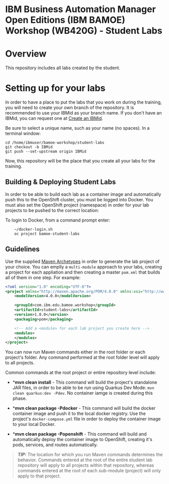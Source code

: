 # IBM Business Automation Manager Open Editions (IBM BAMOE) Workshop (WB420G) - Student Labs

# Overview
This repository includes all labs created by the student.

# Setting up for your labs
In order to have a place to put the labs that you work on during the training, you will need to create your own branch of the repository.  It is recommended to use your IBMid as your branch name.  If you don't have an IBMid, you can request one at [Create an IBMid](https://www.ibm.com/account/reg/us-en/signup?formid=urx-19776).

Be sure to select a unique name, such as your name (no spaces).  In a terminal window:

```shell
cd /home/ibmuser/bamoe-workshop/student-labs
git checkout -b IBMid
git push --set-upstream origin IBMid
```

Now, this repository will be the place that you create all your labs for the training.  

## Building & Deploying Student Labs
In order to be able to build each lab as a container image and automatically push this to the OpenShift cluster, you must be logged into Docker.  You must also set the OpenShift project (namespace) in order for your lab projects to be pushed to the correct location:

To login to Docker, from a command prompt enter:

```shell
	~/docker-login.sh
	oc project bamoe-student-labs
```

## Guidelines
Use the supplied [Maven Archetypes](../bamoe-maven/README.md) in order to generate the lab project of your choice.  You can emplly a `multi-module` approach to your labs, creating a project for each appliation and then creating a master `pom.xml` that builds all of them in one step.  For example:

```xml
<?xml version="1.0" encoding="UTF-8"?>
<project xmlns="http://maven.apache.org/POM/4.0.0" xmlns:xsi="http://www.w3.org/2001/XMLSchema-instance" xsi:schemaLocation="http://maven.apache.org/POM/4.0.0 http://maven.apache.org/xsd/maven-4.0.0.xsd">
	<modelVersion>4.0.0</modelVersion>

  	<groupId>com.ibm.edu.bamoe.workshop</groupId>
  	<artifactId>student-labs</artifactId>
	<version>1.0.0</version>
	<packaging>pom</packaging>

	<!-- Add a <module> for each lab project you create here -->
	<modules>
	</modules>
</project>
```

You can now run Maven commands either in the root folder or each project's folder.  Any command performed at the root folder level will apply to all
projects. 

Common commands at the root project or entire repository level include:

- ***mvn clean install** - This command will build the project's standalone JAR files, in order to be able to be run using Quarkus Dev Mode:  `mvn clean quarkus:dev -Pdev`.  No container iamge is created during this phase.

- ***mvn clean package -Pdocker** - This command will build the docker container image and push it to the local docker registry.  Use the project's `docker-compose.yml` file in order to deploy the container image to your local Docker.

- ***mvn clean package -Popenshift** - This command will build and automatically deploy the container image to OpenShift, creating it's pods, services, and routes automatically.


> **_TIP:_** The location for which you run Maven commands determines the behavior.  Commands entered at the root of the entire student lab repository will apply to all projects within that repository, whereas commands entered at the root of each sub-module (project) will only apply to that project.  

